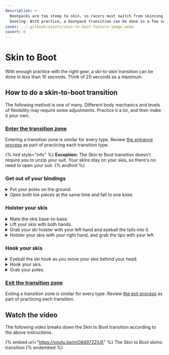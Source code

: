 ```yaml
---
description: >-
  Bootpacks are too steep to skin, so racers must switch from skinning to
  booting. With practice, a bootpack transition can be done in a few seconds.
cover: ../.gitbook/assets/skin-to-boot-feature-image.webp
coverY: 0
---
```


# Skin to Boot

With enough practice with the right gear, a ski-to-skin transition can be done in less than 10 seconds. Think of 20 seconds as a maximum.

## How to do a skin-to-boot transition

The following method is one of many. Different body mechanics and levels of flexibility may require some adjustments. Practice it a lot, and then make it your own.

### [Enter the transition zone](entering-a-transition-zone.md)

Entering a transition zone is similar for every type. Review [the entrance process](entering-a-transition-zone.md) as part of practicing each transition type.

{% hint style="info" %}
**Exception:** The Skin to Boot transition doesn't require you to unzip your suit. Your skins stay on your skis, so there's no need to open your suit.
{% endhint %}

### Get out of your bindings

<details>

<summary>Put your poles on the ground.</summary>

![](../.gitbook/assets/skin-to-boot-05s1-drop-poles.webp)

Start bending over when you're close to stopping. Let your poles fall to the ground when your hands are at about shin height.

</details>

<details>

<summary>Open both toe pieces at the same time and fall to one knee.</summary>

![](../.gitbook/assets/skin-to-boot-05s2-unlock-both-toe-pieces.webp)

Use both hands to press down on both toe pieces almost simultaneously. (You'll need to switch your weight from foot to foot to get out of your bindings, but the switch should be very close together.)

Fall to one knee with your skis between your legs. (Doing the skin-to-boot transition on one knee, eliminates the extra standing and kneeling movements of trying to do it standing.)

</details>

### Holster your skis

<details>

<summary>Mate the skis base-to-base.</summary>

![](../.gitbook/assets/skin-to-boot-07s1-match-skis-together.webp)

Grab your skis and turn them so that they are base-to-base. Use the ground to align them. Offset your skis so that the right-hand ski base is exposed.

Offsetting the bases will make it easier to eyeball the tails into the ski holster on your pack. Without the offset, it's not uncommon to miss the holster with one ski.

</details>

<details>

<summary>Lift your skis with both hands.</summary>

![](../.gitbook/assets/skin-to-boot-07s2-lift-both-skis.webp)

Lift your skis with your left hand above the toe piece and your right hand between the tooe and heel pieces. Squeeze them together to make sure that the skis are parallel.

</details>

<details>

<summary>Grab your ski holster with your left hand and eyeball the tails into it.</summary>

![](../.gitbook/assets/skin-to-boot-08s-grab-holster.webp)

Reach back and grab the holster with your left hand while squeezing your skis together with your right. Eyeball the offset tail into the holster to ensure that both tails go through.

</details>

<details>

<summary>Holster your skis with your right hand, and grab the tips with your left.</summary>

![](../.gitbook/assets/skin-to-boot-09s-holster-skis-grab-tips.webp)

As your right hand guides your skis into the holster, underhand grab the tips with your left. When grabbing the tips, your palm should be up and your thumb pointing toward you. (If you grab the tips with your hand on top, you won't be able to get them into position.)

</details>

### Hook your skis

<details>

<summary>Eyeball the ski hook as you move your skis behind your head.</summary>

![](../.gitbook/assets/skin-to-boot-10s-grab-hook.webp)

As you pass the skis across your back, eyeball the ski hook. The ski hook can move around during a race, so it's best to know where it is before reaching for it.

</details>

<details>

<summary>Hook your skis.</summary>

![](../.gitbook/assets/skin-to-boot-11s-hook-skis.webp)

Place the hook onto both skis behind your neck. Take a moment to feel that both skis are in the hook. (If you miss a ski with the hook, it'll fall to the ground as you stand up.)

</details>

<details>

<summary>Grab your poles.</summary>

![](../.gitbook/assets/skin-to-boot-12s-grab-poles.webp)

With your skis hooked, reach for your poles.

</details>

### [Exit the transition zone](exiting-a-transition-zone.md)

Exiting a transition zone is similar for every type. Review [the exit process](exiting-a-transition-zone.md) as part of practicing each transition.

## Watch the video

The following video breaks down the Skin to Boot transition according to the above instructions.

{% embed url="https://youtu.be/mO84972ZjUE" %}
The Skin to Boot skimo transition
{% endembed %}
